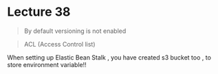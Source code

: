 # Lecture 38

> By default versioning is not enabled

> ACL (Access Control list)

When setting up Elastic Bean Stalk , you have created s3 bucket too , to store environment variable!!































